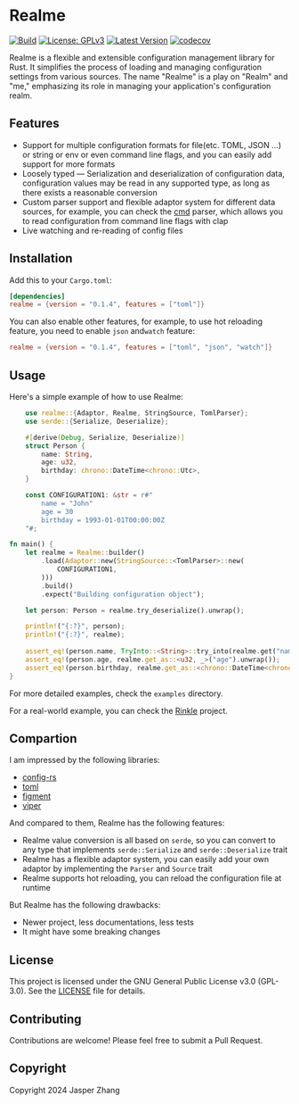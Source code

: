 # Realme

[![Build](https://github.com/VainJoker/realme/actions/workflows/integration.yml/badge.svg)](https://github.com/VainJoker/realme/actions/workflows/integration.yml) 
[![License: GPLv3](https://img.shields.io/badge/License-GPL-green.svg)](https://opensource.org/license/gpl-3-0) 
[![Latest Version](https://img.shields.io/crates/v/realme.svg)](https://crates.io/crates/realme) 
[![codecov](https://codecov.io/github/VainJoker/realme/graph/badge.svg?token=KF87R60IJ1)](https://codecov.io/github/VainJoker/realme)

Realme is a flexible and extensible configuration management library for Rust. It simplifies the process of loading and managing configuration settings from various sources. The name "Realme" is a play on "Realm" and "me," emphasizing its role in managing your application's configuration realm.

## Features

- Support for multiple configuration formats for file(etc. TOML, JSON ...) or string or env or even command line flags, and you can easily add support for more formats
- Loosely typed — Serialization and deserialization of configuration data, configuration values may be read in any supported type, as long as there exists a reasonable conversion
- Custom parser support and flexible adaptor system for different data sources, for example, you can check the [cmd](https://github.com/VainJoker/realme/blob/main/src/adaptor/parser/cmd.rs) parser, which allows you to read configuration from command line flags with clap
- Live watching and re-reading of config files

## Installation

Add this to your `Cargo.toml`:

```toml
[dependencies]
realme = {version = "0.1.4", features = ["toml"]}
```
You can also enable other features, for example, to use hot reloading feature, you need to enable `json` and`watch` feature:

```toml
realme = {version = "0.1.4", features = ["toml", "json", "watch"]}
```

## Usage

Here's a simple example of how to use Realme:

```rust
    use realme::{Adaptor, Realme, StringSource, TomlParser};
    use serde::{Serialize, Deserialize};

    #[derive(Debug, Serialize, Deserialize)]
    struct Person {
        name: String,
        age: u32,
        birthday: chrono::DateTime<chrono::Utc>,
    }

    const CONFIGURATION1: &str = r#"
        name = "John"
        age = 30
        birthday = 1993-01-01T00:00:00Z
    "#;

fn main() {
    let realme = Realme::builder()
        .load(Adaptor::new(StringSource::<TomlParser>::new(
            CONFIGURATION1,
        )))
        .build()
        .expect("Building configuration object");

    let person: Person = realme.try_deserialize().unwrap();

    println!("{:?}", person);
    println!("{:?}", realme);
    
    assert_eq!(person.name, TryInto::<String>::try_into(realme.get("name").unwrap()).unwrap());
    assert_eq!(person.age, realme.get_as::<u32, _>("age").unwrap());
    assert_eq!(person.birthday, realme.get_as::<chrono::DateTime<chrono::Utc>, _>("birthday").unwrap());
}
```

For more detailed examples, check the `examples` directory.

For a real-world example, you can check the [Rinkle](https://github.com/VainJoker/rinkle/blob/main/src/config.rs) project.

## Compartion

I am impressed by the following libraries: 
- [config-rs](https://github.com/mehcode/config-rs)
- [toml](https://github.com/toml-rs/toml)
- [figment](https://github.com/SergioBenitez/Figment)
- [viper](https://github.com/spf13/viper)

And compared to them, Realme has the following features:
- Realme value conversion is all based on `serde`, so you can convert to any type that implements `serde::Serialize` and `serde::Deserialize` trait
- Realme has a flexible adaptor system, you can easily add your own adaptor by implementing the `Parser` and `Source` trait
- Realme supports hot reloading, you can reload the configuration file at runtime

But Realme has the following drawbacks:
- Newer project, less documentations, less tests
- It might have some breaking changes

## License

This project is licensed under the GNU General Public License v3.0 (GPL-3.0). See the [LICENSE](LICENSE) file for details.

## Contributing

Contributions are welcome! Please feel free to submit a Pull Request.

## Copyright

Copyright 2024 Jasper Zhang